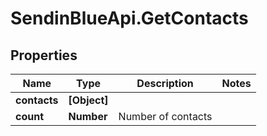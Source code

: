 # SendinBlueApi.GetContacts

## Properties
Name | Type | Description | Notes
------------ | ------------- | ------------- | -------------
**contacts** | **[Object]** |  | 
**count** | **Number** | Number of contacts | 


